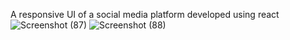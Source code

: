 A responsive UI of a social media platform developed using react
![Screenshot (87)](https://github.com/nazat47/Socialbook/assets/77552644/a0e36c69-8696-4844-b992-532e8468a0b8)
![Screenshot (88)](https://github.com/nazat47/Socialbook/assets/77552644/8792bd68-fb71-4111-87bd-bac696d1efde)

